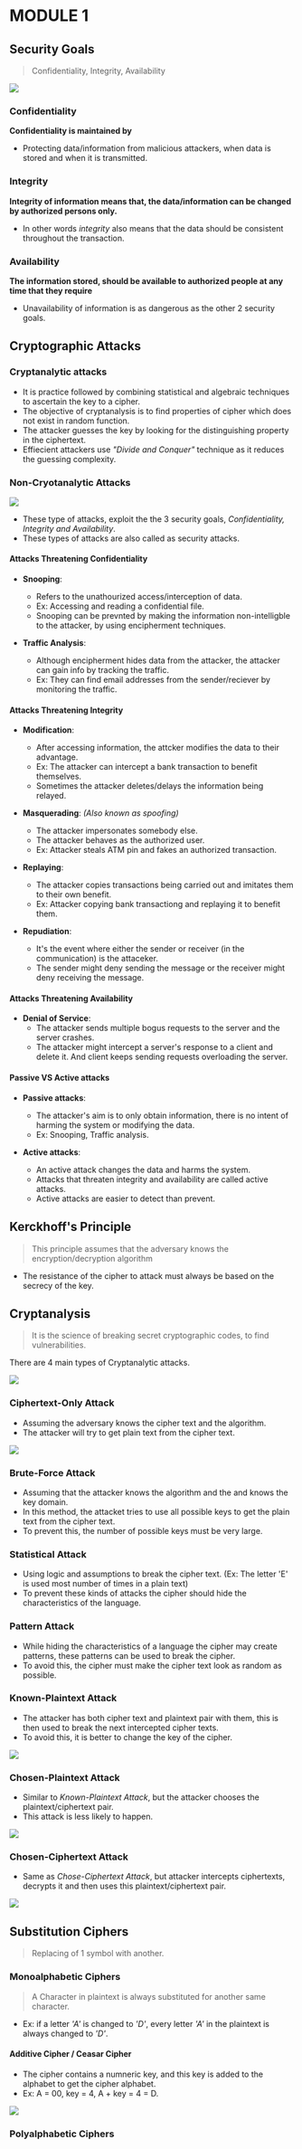 # MODULE 1

## Security Goals

> Confidentiality, Integrity, Availability
<img src = "security_goals.png">

### Confidentiality

<b>Confidentiality is maintained by</b>

* Protecting data/information from malicious attackers, when data is stored and when it is transmitted.

### Integrity

<b>Integrity of information means that, the data/information can be changed by authorized persons only.</b>

* In other words _integrity_ also means that the data should be consistent throughout the transaction.

### Availability

**The information stored, should be available to authorized people at any time that they require**
* Unavailability of information is as dangerous as the other 2 security goals.

## Cryptographic Attacks

### Cryptanalytic attacks

* It is practice followed by combining statistical and algebraic techniques to ascertain the key to a cipher.
* The objective of cryptanalysis is to find properties of cipher which does not exist in random function.
* The attacker guesses the key by looking for the distinguishing property in the ciphertext.
* Effiecient attackers use _"Divide and Conquer"_ technique as it reduces the guessing complexity.

### Non-Cryotanalytic Attacks
<img src = "attacks.png">

* These type of attacks, exploit the the 3 security goals, _Confidentiality, Integrity and Availability_.
* These types of attacks are also called as security attacks.

#### Attacks Threatening Confidentiality

* **Snooping**: 
    * Refers to the unathourized access/interception of data.
    * Ex: Accessing and reading a confidential file.
    * Snooping can be prevnted by making the information non-intelligble to the attacker, by using encipherment techniques.
    
* **Traffic Analysis**:
    * Although encipherment hides data from the attacker, the attacker can gain info by tracking the traffic.
    * Ex: They can find email addresses from the sender/reciever by monitoring the traffic.

#### Attacks Threatening Integrity

* **Modification**:
    * After accessing information, the attcker modifies the data to their advantage.
    * Ex: The attacker can intercept a bank transaction to benefit themselves.
    * Sometimes the attacker deletes/delays the information being relayed.

* **Masquerading**: _(Also known as spoofing)_
    * The attacker impersonates somebody else.
    * The attacker behaves as the authorized user.
    * Ex: Attacker steals ATM pin and fakes an authorized transaction.

* **Replaying**:
    * The attacker copies transactions being carried out and imitates them to their own benefit.
    * Ex: Attacker copying bank transactiong and replaying it to benefit them.

* **Repudiation**:
    * It's the event where either the sender or receiver (in the communication) is the attaceker.
    * The sender might deny sending the message or the receiver might deny receiving the message.

#### Attacks Threatening Availability

* **Denial of Service**:
    * The attacker sends multiple bogus requests to the server and the server crashes.
    * The attacker might intercept a server's response to a client and delete it. And client keeps sending requests overloading the server.

#### Passive VS Active attacks

* **Passive attacks**:
    * The attacker's aim is to only obtain information, there is no intent of harming the system or modifying the data.
    * Ex: Snooping, Traffic analysis.

* **Active attacks**:
    * An active attack changes the data and harms the system.
    * Attacks that threaten integrity and availability are called active attacks.
    * Active attacks are easier to detect than prevent.

## Kerckhoff's Principle

> This principle assumes that the adversary knows the encryption/decryption algorithm

* The resistance of the cipher to attack must always be based on the secrecy of the key.

## Cryptanalysis

> It is the science of breaking secret cryptographic codes, to find vulnerabilities.

There are 4 main types of Cryptanalytic attacks.

<img src = "crypt_ana_attacks.png">

### Ciphertext-Only Attack

* Assuming the adversary knows the cipher text and the algorithm.
* The attacker will try to get plain text from the cipher text.

<img src = "cipher_text_only.png">

### Brute-Force Attack

* Assuming that the attacker knows the algorithm and the and knows the key domain.
* In this method, the attacket tries to use all possible keys to get the plain text from the cipher text.
* To prevent this, the number of possible keys must be very large.

### Statistical Attack

* Using logic and assumptions to break the cipher text. (Ex: The letter 'E' is used most number of times in a plain text)
* To prevent these kinds of attacks the cipher should hide the characteristics of the language.

### Pattern Attack

* While hiding the characteristics of a language the cipher may create patterns, these patterns can be used to break the cipher.
* To avoid this, the cipher must make the cipher text look as random as possible.

### Known-Plaintext Attack

* The attacker has both cipher text and plaintext pair with them, this is then used to break the next intercepted cipher texts.
* To avoid this, it is better to change the key of the cipher.

<img src = "knwnpt.png">

### Chosen-Plaintext Attack

* Similar to _Known-Plaintext Attack_, but the attacker chooses the plaintext/ciphertext pair.
* This attack is less likely to happen.

<img src = "Chosenpt.png">

### Chosen-Ciphertext Attack

* Same as _Chose-Ciphertext Attack_, but attacker intercepts ciphertexts, decrypts it and then uses this plaintext/ciphertext pair.

<img src = "Chosenct.png">


## Substitution Ciphers

>Replacing of 1 symbol with another.

### Monoalphabetic Ciphers

>A Character in plaintext is always substituted for another same character.

* Ex: if a letter _'A'_ is changed to _'D'_, every letter _'A'_ in the plaintext is always changed to _'D'_.

#### Additive Cipher / Ceasar Cipher

* The cipher contains a numneric key, and this key is added to the alphabet to get the cipher alphabet.
* Ex: A = 00, key = 4, A + key = 4 = D.

<img src = "Caesar.png">

### Polyalphabetic Ciphers


